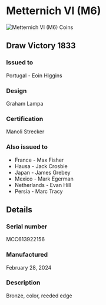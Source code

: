 
# Metternich VI (M6)

![Metternich VI (M6) Coins](m6-coins.jpg)

## Draw Victory 1833

### Issued to

Portugal - Eoin Higgins

### Design

Graham Lampa

### Certification

Manoli Strecker

### Also issued to

* France - Max Fisher
* Hausa - Jack Crosbie
* Japan - James Grebey
* Mexico - Mark Egerman
* Netherlands - Evan Hill
* Persia - Marc Tracy

## Details

### Serial number

MCC613922156

### Manufactured
February 28, 2024

### Description

Bronze, color, reeded edge
